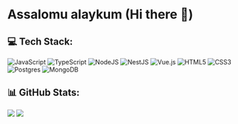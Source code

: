 # Assalomu alaykum (Hi there 👋)


## 💻 Tech Stack:
![JavaScript](https://img.shields.io/badge/javascript-%23323330.svg?style=for-the-badge&logo=javascript&logoColor=%23F7DF1E) ![TypeScript](https://img.shields.io/badge/typescript-%23007ACC.svg?style=for-the-badge&logo=typescript&logoColor=white) ![NodeJS](https://img.shields.io/badge/node.js-6DA55F?style=for-the-badge&logo=node.js&logoColor=white) ![NestJS](https://img.shields.io/badge/nestjs-%23E0234E.svg?style=for-the-badge&logo=nestjs&logoColor=white) ![Vue.js](https://img.shields.io/badge/vuejs-%2335495e.svg?style=for-the-badge&logo=vuedotjs&logoColor=%234FC08D) ![HTML5](https://img.shields.io/badge/html5-%23E34F26.svg?style=for-the-badge&logo=html5&logoColor=white) ![CSS3](https://img.shields.io/badge/css3-%231572B6.svg?style=for-the-badge&logo=css3&logoColor=white) ![Postgres](https://img.shields.io/badge/postgres-%23316192.svg?style=for-the-badge&logo=postgresql&logoColor=white) ![MongoDB](https://img.shields.io/badge/MongoDB-%234ea94b.svg?style=for-the-badge&logo=mongodb&logoColor=white)
## 📊 GitHub Stats:
![](https://github-readme-stats.vercel.app/api?username=jurayevcoder&theme=chartreuse-dark&hide_border=false&include_all_commits=true&count_private=false&show_icons=false)
![](https://github-readme-stats.vercel.app/api/top-langs/?username=jurayevcoder&theme=chartreuse-dark&hide_border=false&include_all_commits=true&count_private=false&layout=compact&show_icons=false)


<!-- ![](https://github-readme-streak-stats.herokuapp.com/?user=jurayevcoder&theme=vision-friendly-dark&hide_border=true) -->
<!-- Proudly created with GPRM ( https://gprm.itsvg.in ) -->
